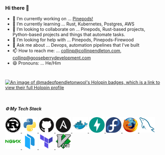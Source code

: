 ### Hi there 👋

- 🔭 I’m currently working on ... [Pinepods!](https://github.com/madeofpendletonwool/PinePods)
- 🌱 I’m currently learning ... Rust, Kubernetes, Postgres, AWS
- 👯 I’m looking to collaborate on ... Pinepods, Rust-based projects, Python-based projects and things that automate tasks.
- 🤔 I’m looking for help with ... Pinepods, Pinepods-Firewood
- 💬 Ask me about ... Devops, automation pipelines that I've built
- 📫 How to reach me: ... collinp@collinpendleton.com, collinp@gooseberrydevelopment.com
- 😄 Pronouns: ... He/Him


<br/>


[![An image of @madeofpendletonwool's Holopin badges, which is a link to view their full Holopin profile](https://holopin.me/madeofpendletonwool)](https://holopin.io/@madeofpendletonwool)


</br>


#### ***⚙️ My Tech Stack***
<p align="left">
       <a href="https://www.rust-lang.org/" target="_blank"> 
        <code><img src="https://raw.githubusercontent.com/devicons/devicon/master/icons/rust/rust-plain.svg" alt="Rust" width="50" height="50"/></code> 
    </a>
      <a href="https://www.python.org/" target="_blank"> 
        <code><img src="https://raw.githubusercontent.com/devicons/devicon/2809b567852a4648062a2d3e7c1c531367458c0b/icons/python/python-original.svg" alt="python" width="50" height="50"/></code> 
    </a> 
    <a href="https://github.com/" target="_blank"> 
        <code><img src="https://raw.githubusercontent.com/devicons/devicon/2809b567852a4648062a2d3e7c1c531367458c0b/icons/github/github-original.svg" alt="github" width="50" height="50"/></code> 
    </a> 
    <a href="https://www.ansible.com/" target="_blank"> 
        <code><img src="https://raw.githubusercontent.com/devicons/devicon/2809b567852a4648062a2d3e7c1c531367458c0b/icons/ansible/ansible-original.svg" alt="Ansible" width="50" height="50"/></code> 
    </a> 
    <a href="https://www.docker.com/" target="_blank"> 
        <code><img src="https://raw.githubusercontent.com/devicons/devicon/master/icons/docker/docker-original.svg" alt="Docker" width="50" height="50"/></code> 
    </a> 
    <a href="https://fastapi.tiangolo.com/" target="_blank"> 
        <code><img src="https://raw.githubusercontent.com/devicons/devicon/master/icons/fastapi/fastapi-original.svg" alt="FastAPI" width="50" height="50"/></code> 
    </a> 
    <a href="https://fedoraproject.org/" target="_blank"> 
        <code><img src="https://raw.githubusercontent.com/devicons/devicon/master/icons/fedora/fedora-original.svg" alt="Fedora" width="50" height="50"/></code> 
    </a> 
    <a href="https://www.mozilla.org/en-US/firefox/new/" target="_blank"> 
        <code><img src="https://raw.githubusercontent.com/devicons/devicon/master/icons/firefox/firefox-original.svg" alt="Firefox" width="50" height="50"/></code> 
    </a> 
    <a href="https://mariadb.org/" target="_blank"> 
        <code><img src="https://raw.githubusercontent.com/devicons/devicon/master/icons/mysql/mysql-original.svg" alt="MySqueel" width="50" height="50"/></code> 
    </a> 
    <a href="https://www.nginx.com/" target="_blank"> 
        <code><img src="https://raw.githubusercontent.com/devicons/devicon/master/icons/nginx/nginx-original.svg" alt="NGINX" width="50" height="50"/></code> 
    </a> 
    <a href="https://www.packer.io/" target="_blank"> 
        <code><img src="https://raw.githubusercontent.com/devicons/devicon/master/icons/packer/packer-original.svg" alt="Packer" width="50" height="50"/></code> 
    </a> 
    <a href="https://www.terraform.io/" target="_blank"> 
        <code><img src="https://raw.githubusercontent.com/devicons/devicon/master/icons/terraform/terraform-original.svg" alt="Terraform" width="50" height="50"/></code> 
    </a> 
    <a href="https://www.vim.org/" target="_blank"> 
        <code><img src="https://raw.githubusercontent.com/devicons/devicon/master/icons/vim/vim-original.svg" alt="Vim" width="50" height="50"/></code> 
    </a> 
     
</p>


</br>
